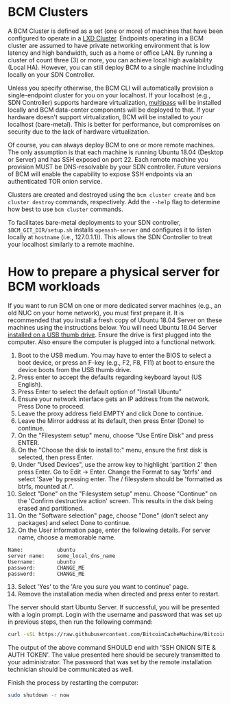 # BCM Clusters

A BCM Cluster is defined as a set (one or more) of machines that have been configured to operate in a [LXD Cluster](https://lxd.readthedocs.io/en/latest/clustering/). Endpoints operating in a BCM cluster are assumed to have private networking environment that is low latency and high bandwidth, such as a home or office LAN. By running a cluster of count three (3) or more, you can achieve local high availability (Local HA). However, you can still deploy BCM to a single machine including locally on your SDN Controller.

Unless you specify otherwise, the BCM CLI will automatically provision a single-endpoint cluster for you on your localhost. If your localhost (e.g., SDN Controller) supports hardware virtualization, [multipass](https://github.com/CanonicalLtd/multipass) will be installed locally and BCM data-center components will be deployed to that. If your hardware doesn't support virtualization, BCM will be installed to your localhost (bare-metal). This is better for performance, but compromises on security due to the lack of hardware virtualization.

Of course, you can always deploy BCM to one or more remote machines. The only assumption is that each machine is running Ubuntu 18.04 (Desktop or Server) and has SSH exposed on port 22. Each remote machine you provision MUST be DNS-resolvable by your SDN controller. Future versions of BCM will enable the capability to expose SSH endpoints via an authenticated TOR onion service.

Clusters are created and destroyed using the `bcm cluster create` and `bcm cluster destroy` commands, respectively. Add the `--help` flag to determine how best to use `bcm cluster` commands.

To facilitates bare-metal deployments to your SDN controller, `$BCM_GIT_DIR/setup.sh` installs `openssh-server` and configures it to listen locally at `hostname` (i.e., 127.0.1.1)). This allows the SDN Controller to treat your localhost similarly to a remote machine.

# How to prepare a physical server for BCM workloads

If you want to run BCM on one or more dedicated server machines (e.g., an old NUC on your home network), you must first prepare it. It is recommended that you install a fresh copy of Ubuntu 18.04 Server on these machines using the instructions below. You will need Ubuntu 18.04 Server [installed on a USB thumb drive](https://tutorials.ubuntu.com/tutorial/tutorial-create-a-usb-stick-on-ubuntu#0). Ensure the drive is first plugged into the computer. Also ensure the computer is plugged into a functional network.

1. Boot to the USB medium. You may have to enter the BIOS to select a boot device, or press an F-key (e.g., F2, F8, F11) at boot to ensure the device boots from the USB thumb drive.
2. Press enter to accept the defaults regarding keyboard layout (US English).
3. Press Enter to select the default option of "Install Ubuntu"
4. Ensure your network interface gets an IP address from the network. Press Done to proceed.
5. Leave the proxy address field EMPTY and click Done to continue.
6. Leave the Mirror address at its default, then press Enter (Done) to continue.
7. On the "Filesystem setup" menu, choose "Use Entire Disk" and press ENTER.
8. On the "Choose the disk to install to:" menu, ensure the first disk is selected, then press Enter.
9. Under "Used Devices", use the arrow key to highlight 'partition 2' then press Enter. Go to Edit -> Enter. Change the Format to say 'btrfs' and select 'Save' by pressing enter.  The / filesystem should be 'formatted as btrfs, mounted at /'.
10. Select "Done" on the "Filesystem setup" menu.  Choose "Continue" on the 'Confirm destructive action' screen. This results in the disk being erased and partitioned.
11. On the "Software selection" page, choose "Done" (don't select any packages) and select Done to continue.
12. On the User information page, enter the following details. For server name, choose a memorable name.

```
Name:           ubuntu
server name:    some_local_dns_name
Username:       ubuntu
password:       CHANGE_ME
password:       CHANGE_ME
```

13. Select 'Yes' to the 'Are you sure you want to continue' page.
14. Remove the installation media when directed and press enter to restart.

The server should start Ubuntu Server. If successful, you will be presented with a login prompt. Login with the username and password that was set up in previous steps, then run the following command:

<!-- ---- TODO perform curl over TOR. -->
```bash
curl -sSL https://raw.githubusercontent.com/BitcoinCacheMachine/BitcoinCacheMachine/master/cluster/server_prep.sh | sudo bash
```

The output of the above command SHOULD end with 'SSH ONION SITE & AUTH TOKEN'. The value presented here should be securely transmitted to your administrator. The password that was set by the remote installation technician should be communicated as well.

Finish the process by restarting the computer:

```bash
sudo shutdown -r now
```
<!-- 
TODO: see if we can support boot-to-network (PXE) and cloud-init provisioning. -->